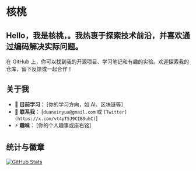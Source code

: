 # 核桃

## Hello，我是核桃，。我热衷于探索技术前沿，并喜欢通过编码解决实际问题。

在 GitHub 上，你可以找到我的开源项目、学习笔记和有趣的实验。欢迎探索我的仓库，留下反馈或一起合作！

## 关于我
- 🌱 **目前学习**： [你的学习方向，如 AI、区块链等]
- 💬 **联系我**： [`duanxinyua@gmail.com` 或 `[Twitter](https://x.com/vt4pT5J9CIB9uhC)`]
- ⚡ **趣味**： [你的个人趣事或座右铭]

## 统计与徽章
[![GitHub Stats](https://github-readme-stats.vercel.app/api?username=duanxinyua&show_icons=true&theme=dark)](https://github.com/anuraghazra/github-readme-stats)
